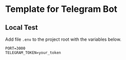 # Template for Telegram Bot

## Local Test

Add file `.env` to the project root with the variables below.

```
PORT=3000
TELEGRAM_TOKEN=your_token
```
